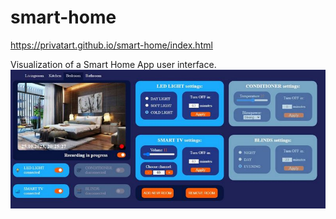 # smart-home
https://privatart.github.io/smart-home/index.html

Visualization of a Smart Home App user interface.
![Smart Home APP UI screenshot](https://github.com/privatart/smart-home/blob/main/img/smart-home-screenshot.JPG)
